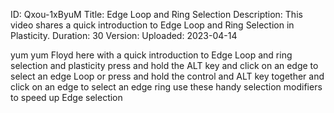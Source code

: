 ID: Qxou-1xByuM
Title: Edge Loop and Ring Selection
Description: This video shares a quick introduction to Edge Loop and Ring Selection in Plasticity.
Duration: 30
Version: 
Uploaded: 2023-04-14

yum yum
Floyd here with a quick introduction to
Edge Loop and ring selection and
plasticity press and hold the ALT key
and click on an edge to select an edge
Loop or press and hold the control and
ALT key together and click on an edge to
select an edge ring use these handy
selection modifiers to speed up Edge
selection